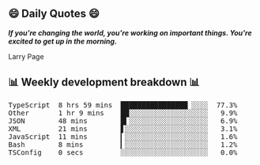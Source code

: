## 😄 Daily Quotes 😄

_**If you're changing the world, you're working on important things. You're excited to get up in the morning.**_

Larry Page



## 📊 Weekly development breakdown 📊

<pre>TypeScript  8 hrs 59 mins  ████████████████▏░░░░  77.3%
Other       1 hr 9 mins    ██░░░░░░░░░░░░░░░░░░░   9.9%
JSON        48 mins        █▍░░░░░░░░░░░░░░░░░░░   6.9%
XML         21 mins        ▋░░░░░░░░░░░░░░░░░░░░   3.1%
JavaScript  11 mins        ▎░░░░░░░░░░░░░░░░░░░░   1.6%
Bash        8 mins         ▎░░░░░░░░░░░░░░░░░░░░   1.2%
TSConfig    0 secs         ░░░░░░░░░░░░░░░░░░░░░   0.0%</pre>